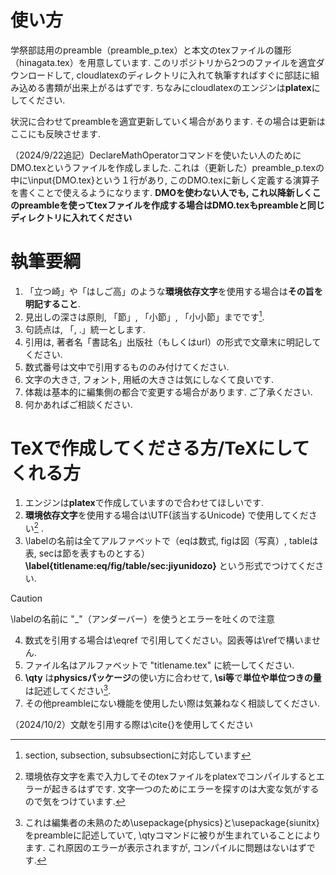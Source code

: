 # 使い方
学祭部誌用のpreamble（preamble_p.tex）と本文のtexファイルの雛形（hinagata.tex）を用意しています. 
このリポジトリから2つのファイルを適宜ダウンロードして, cloudlatexのディレクトリに入れて執筆すればすぐに部誌に組み込める書類が出来上がるはずです. 
ちなみにcloudlatexのエンジンは**platex**にしてください. 

状況に合わせてpreambleを適宜更新していく場合があります. 
その場合は更新はここにも反映させます. 

（2024/9/22追記）DeclareMathOperatorコマンドを使いたい人のためにDMO.texというファイルを作成しました. 
これは（更新した）preamble_p.texの中に\input{DMO.tex}という１行があり, このDMO.texに新しく定義する演算子を書くことで使えるようになります. 
**DMOを使わない人でも, これ以降新しくこのpreambleを使ってtexファイルを作成する場合はDMO.texもpreambleと同じディレクトリに入れてください**




# 執筆要綱
1. 「立つ崎」や「はしご高」のような**環境依存文字**を使用する場合は**その旨を明記すること**. 
2. 見出しの深さは原則, 「節」, 「小節」, 「小小節」までです[^1]. 
3. 句読点は, 「, .」統一とします.
4. 引用は, 著者名「書誌名」出版社（もしくはurl）の形式で文章末に明記してください. 
5. 数式番号は文中で引用するもののみ付けてください. 
6. 文字の大きさ, フォント, 用紙の大きさは気にしなくて良いです. 
7. 体裁は基本的に編集側の都合で変更する場合があります. ご了承ください. 
8. 何かあればご相談ください.

[^1]: section, subsection, subsubsectionに対応しています

# TeXで作成してくださる方/TeXにしてくれる方
1. エンジンは**platex**で作成していますので合わせてほしいです. 
2. **環境依存文字**を使用する場合は\UTF{該当するUnicode} で使用してください[^2] .
3. \labelの名前は全てアルファベットで（eqは数式, figは図（写真）, tableは表, secは節を表すものとする）
**\label{titlename:eq/fig/table/sec:jiyunidozo}**
という形式でつけてください.
>[!CAUTION]
>\labelの名前に "_"（アンダーバー）を使うとエラーを吐くので注意
4. 数式を引用する場合は\eqref で引用してください。図表等は\refで構いません. 
5. ファイル名はアルファベットで "titlename.tex" に統一してください.
6. **\qty** は**physicsパッケージ**の使い方に合わせて, **\si等**で**単位や単位つきの量**は記述してください[^3].
7. その他preambleにない機能を使用したい際は気兼ねなく相談してください.

（2024/10/2）文献を引用する際は\cite{}を使用してください




[^2]: 環境依存文字を素で入力してそのtexファイルをplatexでコンパイルするとエラーが起きるはずです. 文字一つのためにエラーを探すのは大変な気がするので気をつけています. 
[^3]: これは編集者の未熟のため\usepackage{physics}と\usepackage{siunitx}をpreambleに記述していて, \qtyコマンドに被りが生まれていることによります. これ原因のエラーが表示されますが, コンパイルに問題はないはずです. 
